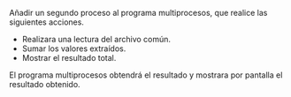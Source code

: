 Añadir un segundo proceso al programa multiprocesos, que realice las siguientes acciones.

- Realizara una lectura del archivo común.
- Sumar los valores extraídos.
- Mostrar el resultado total.

El programa multiprocesos obtendrá el resultado y mostrara por pantalla el resultado obtenido.
